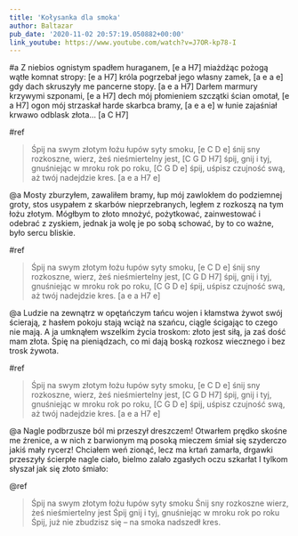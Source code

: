 ```yaml
---
title: 'Kołysanka dla smoka'
author: Baltazar
pub_date: '2020-11-02 20:57:19.050882+00:00'
link_youtube: https://www.youtube.com/watch?v=J7OR-kp78-I
---
```


#a
Z niebios ognistym spadłem huraganem, [e a H7]
miażdżąc pożogą wątłe komnat stropy: [e a H7]
króla pogrzebał jego własny zamek, [a e a e]    
gdy dach skruszyły me pancerne stopy. [a e a H7]
Darłem marmury krzywymi szponami, [e a H7]
dech mój płomieniem szczątki ścian omotał, [e a H7]
ogon mój strzaskał harde skarbca bramy, [a e a e]
w łunie zajaśniał krwawo odblask złota… [a C H7]
     
#ref
>Śpij na swym złotym łożu łupów syty smoku, [e C D e]
>śnij sny rozkoszne, wierz, żeś nieśmiertelny jest, [C G D H7]
>śpij, gnij i tyj, gnuśniejąc w mroku rok po roku, [C G D e]
>śpij, uśpisz czujność swą, aż twój nadejdzie kres.  [a e a H7 e]

@a
Mosty zburzyłem, zawaliłem bramy,
łup mój zawlokłem do podziemnej groty,
stos usypałem z skarbów nieprzebranych,
ległem z rozkoszą na tym łożu złotym.
Mógłbym to złoto mnożyć, pożytkować,
zainwestować i odebrać z zyskiem,
jednak ja wolę je po sobą schować,
by to co ważne, było sercu bliskie.

#ref
>Śpij na swym złotym łożu łupów syty smoku, [e C D e]
>śnij sny rozkoszne, wierz, żeś nieśmiertelny jest, [C G D H7]
>śpij, gnij i tyj, gnuśniejąc w mroku rok po roku, [C G D e]
>śpij, uśpisz czujność swą, aż twój nadejdzie kres.  [a e a H7 e]

@a
Ludzie na zewnątrz w opętańczym tańcu
wojen i kłamstwa żywot swój ścierają,
z hasłem pokoju stają wciąż na szańcu,
ciągle ścigając to czego nie mają.
A ja umknąłem wszelkim życia troskom:
złoto jest siłą, ja zaś dość mam złota.
Śpię na pieniądzach, co mi dają boską
rozkosz wiecznego i bez trosk żywota. 

#ref
>Śpij na swym złotym łożu łupów syty smoku, [e C D e]
>śnij sny rozkoszne, wierz, żeś nieśmiertelny jest, [C G D H7]
>śpij, gnij i tyj, gnuśniejąc w mroku rok po roku, [C G D e]
>śpij, uśpisz czujność swą, aż twój nadejdzie kres.  [a e a H7 e]

@a
Nagle podbrzusze ból mi przeszył dreszczem!
Otwarłem prędko skośne me źrenice,
a w nich z barwionym mą posoką mieczem 
śmiał się szyderczo jakiś mały rycerz!
Chciałem weń zionąć, lecz ma krtań zamarła,
drgawki przeszyły ścierpłe nagle ciało,
bielmo zalało zgasłych oczu szkarłat
I tylkom słyszał jak się złoto śmiało:

@ref
>Śpij na swym złotym łożu łupów syty smoku
>Śnij sny rozkoszne wierz, żeś nieśmiertelny jest
>Śpij gnij i tyj, gnuśniejąc w mroku rok po roku
>Śpij, już nie zbudzisz się – na smoka nadszedł kres.